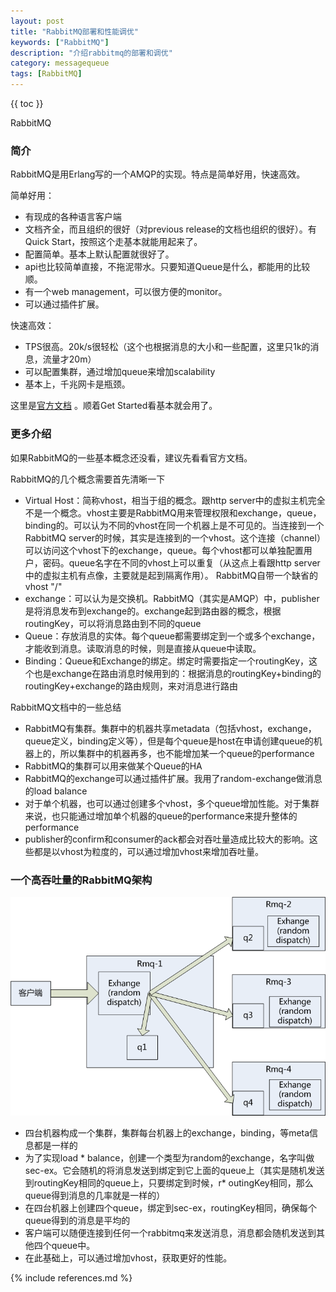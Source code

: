 ```yaml
---
layout: post
title: "RabbitMQ部署和性能调优"
keywords: ["RabbitMQ"]
description: "介绍rabbitmq的部署和调优"
category: messagequeue
tags: [RabbitMQ]
---
```


{{ toc }}

RabbitMQ

### 简介

RabbitMQ是用Erlang写的一个AMQP的实现。特点是简单好用，快速高效。

简单好用：

*   有现成的各种语言客户端
*   文档齐全，而且组织的很好（对previous release的文档也组织的很好）。有Quick Start，按照这个走基本就能用起来了。
*   配置简单。基本上默认配置就很好了。
*   api也比较简单直接，不拖泥带水。只要知道Queue是什么，都能用的比较顺。
*   有一个web management，可以很方便的monitor。
*   可以通过插件扩展。

快速高效：

*   TPS很高。20k/s很轻松（这个也根据消息的大小和一些配置，这里只1k的消息，流量才20m）
*   可以配置集群，通过增加queue来增加scalability
*   基本上，千兆网卡是瓶颈。

这里是[官方文档](http://www.rabbitmq.com/documentation.html) 。顺着Get Started看基本就会用了。

### 更多介绍

如果RabbitMQ的一些基本概念还没看，建议先看看官方文档。

RabbitMQ的几个概念需要首先清晰一下

*   Virtual Host：简称vhost，相当于组的概念。跟http server中的虚拟主机完全不是一个概念。vhost主要是RabbitMQ用来管理权限和exchange，queue，binding的。可以认为不同的vhost在同一个机器上是不可见的。当连接到一个RabbitMQ server的时候，其实是连接到的一个vhost。这个连接（channel）可以访问这个vhost下的exchange，queue。每个vhost都可以单独配置用户，密码。queue名字在不同的vhost上可以重复（从这点上看跟http server中的虚拟主机有点像，主要就是起到隔离作用）。 RabbitMQ自带一个缺省的vhost "/"
*   exchange：可以认为是交换机。RabbitMQ（其实是AMQP）中，publisher是将消息发布到exchange的。exchange起到路由器的概念，根据routingKey，可以将消息路由到不同的queue
*   Queue：存放消息的实体。每个queue都需要绑定到一个或多个exchange，才能收到消息。读取消息的时候，则是直接从queue中读取。
*   Binding：Queue和Exchange的绑定。绑定时需要指定一个routingKey，这个也是exchange在路由消息时候用到的：根据消息的routingKey+binding的routingKey+exchange的路由规则，来对消息进行路由

RabbitMQ文档中的一些总结

*   RabbitMQ有集群。集群中的机器共享metadata（包括vhost，exchange，queue定义，binding定义等），但是每个queue是host在申请创建queue的机器上的，所以集群中的机器再多，也不能增加某一个queue的performance
*   RabbitMQ的集群可以用来做某个Queue的HA
*   RabbitMQ的exchange可以通过插件扩展。我用了random-exchange做消息的load balance
*   对于单个机器，也可以通过创建多个vhost，多个queue增加性能。对于集群来说，也只能通过增加单个机器的queue的performance来提升整体的performance
*   publisher的confirm和consumer的ack都会对吞吐量造成比较大的影响。这些都是以vhost为粒度的，可以通过增加vhost来增加吞吐量。

###  一个高吞吐量的RabbitMQ架构

![rabbitmq-arch](images/rabbitmq-arch.png)


*   四台机器构成一个集群，集群每台机器上的exchange，binding，等meta信息都是一样的
*   为了实现load *   balance，创建一个类型为random的exchange，名字叫做sec-ex。它会随机的将消息发送到绑定到它上面的queue上（其实是随机发送到routingKey相同的queue上，只要绑定到时候，r*   outingKey相同，那么queue得到消息的几率就是一样的）
*   在四台机器上创建四个queue，绑定到sec-ex，routingKey相同，确保每个queue得到的消息是平均的
*   客户端可以随便连接到任何一个rabbitmq来发送消息，消息都会随机发送到其他四个queue中。
*   在此基础上，可以通过增加vhost，获取更好的性能。

{% include references.md %}



